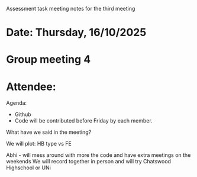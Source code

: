 Assessment task meeting notes for the third meeting
# Date: Thursday, 16/10/2025
# Group meeting 4
# Attendee:

Agenda:
- Github
- Code will be contributed before Friday by each member.

What have we said in the meeting?

We will plot: 
HB type vs FE 

Abhi - will mess around with more the code and have extra meetings on the weekends
We will record together in person and will try Chatswood Highschool or UNi
